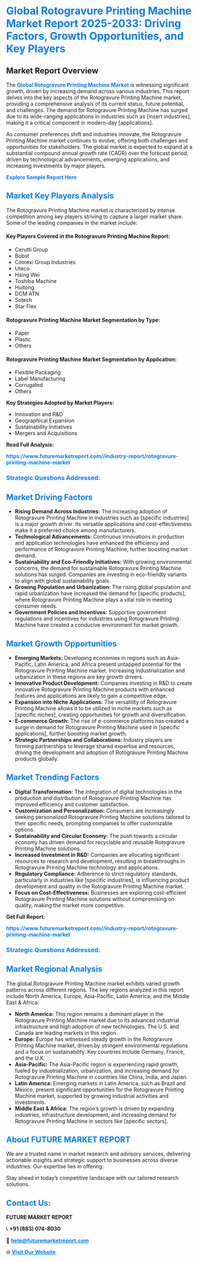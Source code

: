 <h1 style="color: #007BFF;">Global Rotogravure Printing Machine Market Report 2025-2033: Driving Factors, Growth Opportunities, and Key Players</h1>

<section id="overview">
<h2>Market Report Overview</h2>
<p>The <a href="https://www.futuremarketreport.com//industry-report/rotogravure-printing-machine-market" style="color: #007BFF; text-decoration: none;"><strong>Global Rotogravure Printing Machine Market</strong></a> is witnessing significant growth, driven by increasing demand across various industries. This report delves into the key aspects of the Rotogravure Printing Machine market, providing a comprehensive analysis of its current status, future potential, and challenges. The demand for Rotogravure Printing Machine has surged due to its wide-ranging applications in industries such as [insert industries], making it a critical component in modern-day [applications].</p>
<p>As consumer preferences shift and industries innovate, the Rotogravure Printing Machine market continues to evolve, offering both challenges and opportunities for stakeholders. The global market is expected to expand at a substantial compound annual growth rate (CAGR) over the forecast period, driven by technological advancements, emerging applications, and increasing investments by major players.</p>
</section>

<section id="overview">
<p><a href="https://www.futuremarketreport.com//request-sample/reportId=55257" style="color: #007BFF; text-decoration: none;"><strong>Explore Sample Report Here</strong></a></p>
</section>

<section id="key-players">
<h2 style="color: #007BFF;">Market Key Players Analysis</h2>
<p>The Rotogravure Printing Machine market is characterized by intense competition among key players striving to capture a larger market share. Some of the leading companies in the market include:</p>
<h4>Key Players Covered in the Rotogravure Printing Machine Report:</h4>
<ul><li>Cerutti Group</li><li>Bobst</li><li>Comexi Group Industries</li><li>Uteco</li><li>Hsing Wei</li><li>Toshiba Machine</li><li>Huitong</li><li>DCM ATN</li><li>Sotech</li><li>Star Flex</li></ul>
<h4>Rotogravure Printing Machine Market Segmentation by Type:</h4>
<ul><li>Paper</li><li>Plastic</li><li>Others</li></ul>

<h4>Rotogravure Printing Machine Market Segmentation by Application:</h4>
<ul><li>Flexible Packaging</li><li>Label Manufacturing</li><li>Corrugated</li><li>Others</li></ul>
<p><strong>Key Strategies Adopted by Market Players:</strong></p>
<ul>
<li>Innovation and R&D</li>
<li>Geographical Expansion</li>
<li>Sustainability Initiatives</li>
<li>Mergers and Acquisitions</li>
</ul>
</section>

<section>
<p><strong>Read Full Analysis: </strong></p><a href="https://www.futuremarketreport.com//industry-report/rotogravure-printing-machine-market" style="color: #007BFF; text-decoration: none;"><strong>https://www.futuremarketreport.com//industry-report/rotogravure-printing-machine-market</strong></a>
<h3 style="color: #007BFF;">Strategic Questions Addressed:</h3>
</section>

<section id="driving-factors">
<h2 style="color: #007BFF;">Market Driving Factors</h2>
<ul>
<li><strong>Rising Demand Across Industries:</strong> The increasing adoption of Rotogravure Printing Machine in industries such as [specific industries] is a major growth driver. Its versatile applications and cost-effectiveness make it a preferred choice among manufacturers.</li>
<li><strong>Technological Advancements:</strong> Continuous innovations in production and application technologies have enhanced the efficiency and performance of Rotogravure Printing Machine, further boosting market demand.</li>
<li><strong>Sustainability and Eco-Friendly Initiatives:</strong> With growing environmental concerns, the demand for sustainable Rotogravure Printing Machine solutions has surged. Companies are investing in eco-friendly variants to align with global sustainability goals.</li>
<li><strong>Growing Population and Urbanization:</strong> The rising global population and rapid urbanization have increased the demand for [specific products], where Rotogravure Printing Machine plays a vital role in meeting consumer needs.</li>
<li><strong>Government Policies and Incentives:</strong> Supportive government regulations and incentives for industries using Rotogravure Printing Machine have created a conducive environment for market growth.</li>
</ul>
</section>

<section id="growth-opportunities">
<h2 style="color: #007BFF;">Market Growth Opportunities</h2>
<ul>
<li><strong>Emerging Markets:</strong> Developing economies in regions such as Asia-Pacific, Latin America, and Africa present untapped potential for the Rotogravure Printing Machine market. Increasing industrialization and urbanization in these regions are key growth drivers.</li>
<li><strong>Innovative Product Development:</strong> Companies investing in R&D to create innovative Rotogravure Printing Machine products with enhanced features and applications are likely to gain a competitive edge.</li>
<li><strong>Expansion into Niche Applications:</strong> The versatility of Rotogravure Printing Machine allows it to be utilized in niche markets such as [specific niches], creating opportunities for growth and diversification.</li>
<li><strong>E-commerce Growth:</strong> The rise of e-commerce platforms has created a surge in demand for Rotogravure Printing Machine used in [specific applications], further boosting market growth.</li>
<li><strong>Strategic Partnerships and Collaborations:</strong> Industry players are forming partnerships to leverage shared expertise and resources, driving the development and adoption of Rotogravure Printing Machine products globally.</li>
</ul>
</section>

<section id="trending-factors">
<h2 style="color: #007BFF;">Market Trending Factors</h2>
<ul>
<li><strong>Digital Transformation:</strong> The integration of digital technologies in the production and distribution of Rotogravure Printing Machine has improved efficiency and customer satisfaction.</li>
<li><strong>Customization and Personalization:</strong> Consumers are increasingly seeking personalized Rotogravure Printing Machine solutions tailored to their specific needs, prompting companies to offer customizable options.</li>
<li><strong>Sustainability and Circular Economy:</strong> The push towards a circular economy has driven demand for recyclable and reusable Rotogravure Printing Machine solutions.</li>
<li><strong>Increased Investment in R&D:</strong> Companies are allocating significant resources to research and development, resulting in breakthroughs in Rotogravure Printing Machine technology and applications.</li>
<li><strong>Regulatory Compliance:</strong> Adherence to strict regulatory standards, particularly in industries like [specific industries], is influencing product development and quality in the Rotogravure Printing Machine market.</li>
<li><strong>Focus on Cost-Effectiveness:</strong> Businesses are exploring cost-efficient Rotogravure Printing Machine solutions without compromising on quality, making the market more competitive.</li>
</ul>
</section>

<section>
<p><strong>Get Full Report: </strong></p><a href="https://www.futuremarketreport.com//industry-report/rotogravure-printing-machine-market" style="color: #007BFF; text-decoration: none;"><strong>https://www.futuremarketreport.com//industry-report/rotogravure-printing-machine-market</strong></a>
<h3 style="color: #007BFF;">Strategic Questions Addressed:</h3>
</section>


<section id="regional-analysis">
<h2 style="color: #007BFF;">Market Regional Analysis</h2>
<p>The global Rotogravure Printing Machine market exhibits varied growth patterns across different regions. The key regions analyzed in this report include North America, Europe, Asia-Pacific, Latin America, and the Middle East & Africa:</p>
<ul>
<li><strong>North America:</strong> This region remains a dominant player in the Rotogravure Printing Machine market due to its advanced industrial infrastructure and high adoption of new technologies. The U.S. and Canada are leading markets in this region.</li>
<li><strong>Europe:</strong> Europe has witnessed steady growth in the Rotogravure Printing Machine market, driven by stringent environmental regulations and a focus on sustainability. Key countries include Germany, France, and the U.K.</li>
<li><strong>Asia-Pacific:</strong> The Asia-Pacific region is experiencing rapid growth, fueled by industrialization, urbanization, and increasing demand for Rotogravure Printing Machine in countries like China, India, and Japan.</li>
<li><strong>Latin America:</strong> Emerging markets in Latin America, such as Brazil and Mexico, present significant opportunities for the Rotogravure Printing Machine market, supported by growing industrial activities and investments.</li>
<li><strong>Middle East & Africa:</strong> The region’s growth is driven by expanding industries, infrastructure development, and increasing demand for Rotogravure Printing Machine in sectors like [specific sectors].</li>
</ul>
</section>

<footer>
<h2 style="color: #007BFF;">About FUTURE MARKET REPORT</h2>
<p>We are a trusted name in market research and advisory services, delivering actionable insights and strategic support to businesses across diverse industries. Our expertise lies in offering:</p>

<p>Stay ahead in today’s competitive landscape with our tailored research solutions.</p>

<h2 style="color: #007BFF;">Contact Us:</h2>
<p><strong>FUTURE MARKET REPORT</strong></p>
<p>📞 <strong>+91 (883) 074-8030</strong></p>
<p>📧 <strong><a href="mailto:help@futuremarketreport.com" style="color: #007BFF;">help@futuremarketreport.com</a></strong></p>
<p>🌐 <strong><a href="https://www.futuremarketreport.com/" style="color: #007BFF;">Visit Our Website</a></strong></p>
</footer>